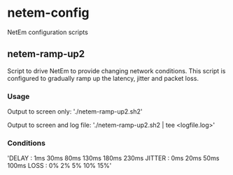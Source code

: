 # netem-config

NetEm configuration scripts

## netem-ramp-up2

Script to drive NetEm to provide changing network conditions. This script is configured to gradually ramp up the latency, jitter and packet loss.

### Usage

Output to screen only:
'./netem-ramp-up2.sh2'

Output to screen and log file:
'./netem-ramp-up2.sh2 | tee <logfile.log>'

### Conditions

'DELAY : 1ms 30ms 80ms 130ms 180ms 230ms
JITTER : 0ms 20ms 50ms 100ms
LOSS : 0% 2% 5% 10% 15%'
